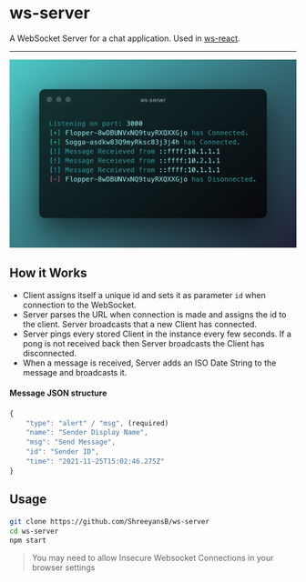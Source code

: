 # ws-server
A WebSocket Server for a chat application. Used in [ws-react](https://github.com/ShreeyansB/ws-react).

---
![screenshot](ss.png)

## How it Works
* Client assigns itself a unique id and sets it as parameter `id` when connection to the WebSocket.
* Server parses the URL when connection is made and assigns the id to the client. Server broadcasts that a new Client has connected.
* Server pings every stored Client in the instance every few seconds. If a pong is not received back then Server broadcasts the Client has disconnected.
* When a message is received, Server adds an ISO Date String to the message and broadcasts it.

#### Message JSON structure
```js
{
    "type": "alert" / "msg", (required)
    "name": "Sender Display Name",
    "msg": "Send Message",
    "id": "Sender ID",
    "time": "2021-11-25T15:02:46.275Z"
}
```

## Usage
```bash
git clone https://github.com/ShreeyansB/ws-server
cd ws-server
npm start
```
> You may need to allow Insecure Websocket Connections in your browser settings

